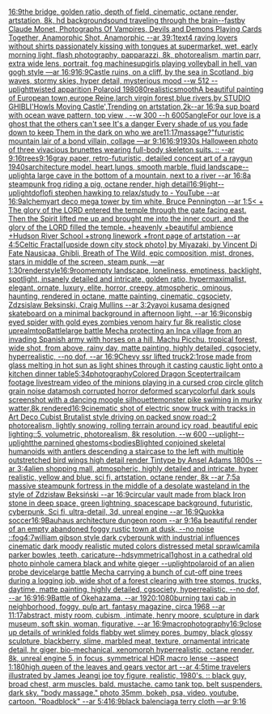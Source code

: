 [16:9](https://www.ebank.nz/aiartgenerator?category=16%3A9)[the bridge, golden ratio, depth of field, cinematic, octane render, artstation, 8k, hd background](https://www.ebank.nz/aiartgenerator?category=the%2520bridge%2C%2520golden%2520ratio%2C%2520depth%2520of%2520field%2C%2520cinematic%2C%2520octane%2520render%2C%2520artstation%2C%25208k%2C%2520hd%2520background)[sound traveling through the brain](https://www.ebank.nz/aiartgenerator?category=sound%2520traveling%2520through%2520the%2520brain)[--fast](https://www.ebank.nz/aiartgenerator?category=--fast)[by Claude Monet, Photographs Of Vampires, Devils and Demons Playing Cards Together, Anamorphic Shot, Anamorphic --ar 39:1](https://www.ebank.nz/aiartgenerator?category=by%2520Claude%2520Monet%2C%2520Photographs%2520Of%2520Vampires%2C%2520Devils%2520and%2520Demons%2520Playing%2520Cards%2520Together%2C%2520Anamorphic%2520Shot%2C%2520Anamorphic%2520--ar%252039%3A1)[text](https://www.ebank.nz/aiartgenerator?category=text)[4 raving lovers without shirts passionately kissing with tongues at supermarket, wet, early morning light, flash photography, papparazzi, 8k, photorealism, martin parr, extra wide lens, portrait, fog machine](https://www.ebank.nz/aiartgenerator?category=4%2520raving%2520lovers%2520without%2520shirts%2520passionately%2520kissing%2520with%2520tongues%2520at%2520supermarket%2C%2520wet%2C%2520early%2520morning%2520light%2C%2520flash%2520photography%2C%2520papparazzi%2C%25208k%2C%2520photorealism%2C%2520martin%2520parr%2C%2520extra%2520wide%2520lens%2C%2520portrait%2C%2520fog%2520machine)[sup](https://www.ebank.nz/aiartgenerator?category=sup)[girls playing volleyball in hell, van gogh style —ar 16:9](https://www.ebank.nz/aiartgenerator?category=girls%2520playing%2520volleyball%2520in%2520hell%2C%2520van%2520gogh%2520style%2520%E2%80%94ar%252016%3A9)[16:9](https://www.ebank.nz/aiartgenerator?category=16%3A9)[Castle ruins, on a cliff,  by the sea in Scotland, big waves, stormy skies, hyper detail, mysterious mood --w 512 --uplight](https://www.ebank.nz/aiartgenerator?category=Castle%2520ruins%2C%2520on%2520a%2520cliff%2C%2520%2520by%2520the%2520sea%2520in%2520Scotland%2C%2520big%2520waves%2C%2520stormy%2520skies%2C%2520hyper%2520detail%2C%2520mysterious%2520mood%2520--w%2520512%2520--uplight)[twisted apparition Polaroid 1980](https://www.ebank.nz/aiartgenerator?category=twisted%2520apparition%2520Polaroid%25201980)[80](https://www.ebank.nz/aiartgenerator?category=80)[realistic](https://www.ebank.nz/aiartgenerator?category=realistic)[smooth](https://www.ebank.nz/aiartgenerator?category=smooth)[A beautiful painting of European town,europe Reine,larch virgin forest,blue rivers,by STUDIO GHIBLI'Howls Moving Castle',Trending on artstation,2k--ar 16:9](https://www.ebank.nz/aiartgenerator?category=A%2520beautiful%2520painting%2520of%2520European%2520town%2Ceurope%2520Reine%2Clarch%2520virgin%2520forest%2Cblue%2520rivers%2Cby%2520STUDIO%2520GHIBLI%27Howls%2520Moving%2520Castle%27%2CTrending%2520on%2520artstation%2C2k--ar%252016%3A9)[a sup board with ocean wave pattern, top view , --w 300 --h 600](https://www.ebank.nz/aiartgenerator?category=a%2520sup%2520board%2520with%2520ocean%2520wave%2520pattern%2C%2520top%2520view%2520%2C%2520--w%2520300%2520--h%2520600)[5](https://www.ebank.nz/aiartgenerator?category=5)[angle](https://www.ebank.nz/aiartgenerator?category=angle)[For our love is a ghost that the others can't see It's a danger Every shade of us you fade down to keep Them in the dark on who we are](https://www.ebank.nz/aiartgenerator?category=For%2520our%2520love%2520is%2520a%2520ghost%2520that%2520the%2520others%2520can%27t%2520see%2520It%27s%2520a%2520danger%2520Every%2520shade%2520of%2520us%2520you%2520fade%2520down%2520to%2520keep%2520Them%2520in%2520the%2520dark%2520on%2520who%2520we%2520are)[11:17](https://www.ebank.nz/aiartgenerator?category=11%3A17)[massage?"](https://www.ebank.nz/aiartgenerator?category=massage%3F%22)[futuristic mountain lair of a bond villain, collage —ar 9:16](https://www.ebank.nz/aiartgenerator?category=futuristic%2520mountain%2520lair%2520of%2520a%2520bond%2520villain%2C%2520collage%2520%E2%80%94ar%25209%3A16)[16:9](https://www.ebank.nz/aiartgenerator?category=16%3A9)[1930s Halloween photo of three vivacious brunettes wearing full-body skeleton suits. :: --ar 9:16](https://www.ebank.nz/aiartgenerator?category=1930s%2520Halloween%2520photo%2520of%2520three%2520vivacious%2520brunettes%2520wearing%2520full-body%2520skeleton%2520suits.%2520%3A%3A%2520--ar%25209%3A16)[trees](https://www.ebank.nz/aiartgenerator?category=trees)[9:16](https://www.ebank.nz/aiartgenerator?category=9%3A16)[gray paper, retro-futuristic, detailed concept art of a raygun  1940s](https://www.ebank.nz/aiartgenerator?category=gray%2520paper%2C%2520retro-futuristic%2C%2520detailed%2520concept%2520art%2520of%2520a%2520raygun%2520%25201940s)[architecture model, heart,lungs,  smooth marble, fluid landscape](https://www.ebank.nz/aiartgenerator?category=architecture%2520model%2C%2520heart%2Clungs%2C%2520%2520smooth%2520marble%2C%2520fluid%2520landscape)[--uplight](https://www.ebank.nz/aiartgenerator?category=--uplight)[a large cave in the bottom of a mountain, next to a river --ar 16:8](https://www.ebank.nz/aiartgenerator?category=a%2520large%2520cave%2520in%2520the%2520bottom%2520of%2520a%2520mountain%2C%2520next%2520to%2520a%2520river%2520--ar%252016%3A8)[a steampunk frog riding a pig, octane render, high detail](https://www.ebank.nz/aiartgenerator?category=a%2520steampunk%2520frog%2520riding%2520a%2520pig%2C%2520octane%2520render%2C%2520high%2520detail)[16:9](https://www.ebank.nz/aiartgenerator?category=16%3A9)[light](https://www.ebank.nz/aiartgenerator?category=light)[--uplight](https://www.ebank.nz/aiartgenerator?category=--uplight)[dof](https://www.ebank.nz/aiartgenerator?category=dof)[lofi stephen hawking to relax/study to - YouTube --ar 16:9](https://www.ebank.nz/aiartgenerator?category=lofi%2520stephen%2520hawking%2520to%2520relax/study%2520to%2520-%2520YouTube%2520--ar%252016%3A9)[alchemy](https://www.ebank.nz/aiartgenerator?category=alchemy)[art deco mega tower by tim white, Bruce Pennington --ar 1:5](https://www.ebank.nz/aiartgenerator?category=art%2520deco%2520mega%2520tower%2520by%2520tim%2520white%2C%2520Bruce%2520Pennington%2520--ar%25201%3A5)[< + The glory of the LORD entered the temple through the gate facing east. Then the Spirit lifted me up and brought me into the inner court, and the glory of the LORD filled the temple. +heavenly +beautiful ambience +Hudson River School +strong linework +front page of artstation --ar 4:5](https://www.ebank.nz/aiartgenerator?category=%3C%2520%2B%2520The%2520glory%2520of%2520the%2520LORD%2520entered%2520the%2520temple%2520through%2520the%2520gate%2520facing%2520east.%2520Then%2520the%2520Spirit%2520lifted%2520me%2520up%2520and%2520brought%2520me%2520into%2520the%2520inner%2520court%2C%2520and%2520the%2520glory%2520of%2520the%2520LORD%2520filled%2520the%2520temple.%2520%2Bheavenly%2520%2Bbeautiful%2520ambience%2520%2BHudson%2520River%2520School%2520%2Bstrong%2520linework%2520%2Bfront%2520page%2520of%2520artstation%2520--ar%25204%3A5)[Celtic Fractal](https://www.ebank.nz/aiartgenerator?category=Celtic%2520Fractal)[[upside down city stock photo] by Miyazaki, by Vincent Di Fate Nausicaa, Ghibli, Breath of The Wild, epic composition, mist, drones, stars in middle of the screen, steam punk, —ar 1:30](https://www.ebank.nz/aiartgenerator?category=%5Bupside%2520down%2520city%2520stock%2520photo%5D%2520by%2520Miyazaki%2C%2520by%2520Vincent%2520Di%2520Fate%2520Nausicaa%2C%2520Ghibli%2C%2520Breath%2520of%2520The%2520Wild%2C%2520epic%2520composition%2C%2520mist%2C%2520drones%2C%2520stars%2520in%2520middle%2520of%2520the%2520screen%2C%2520steam%2520punk%2C%2520%E2%80%94ar%25201%3A30)[render](https://www.ebank.nz/aiartgenerator?category=render)[style](https://www.ebank.nz/aiartgenerator?category=style)[16:9](https://www.ebank.nz/aiartgenerator?category=16%3A9)[room](https://www.ebank.nz/aiartgenerator?category=room)[empty landscape, loneliness, emptiness, backlight, spotlight, insanely detailed and intricate, golden ratio, hypermaximalist, elegant, ornate, luxury, elite, horror, creepy, atmospheric, ominous, haunting, rendered in octane, matte painting, cinematic, cgsociety, Zdzsislaw Beksinski, Craig Mullins --ar 3:2](https://www.ebank.nz/aiartgenerator?category=empty%2520landscape%2C%2520loneliness%2C%2520emptiness%2C%2520backlight%2C%2520spotlight%2C%2520insanely%2520detailed%2520and%2520intricate%2C%2520golden%2520ratio%2C%2520hypermaximalist%2C%2520elegant%2C%2520ornate%2C%2520luxury%2C%2520elite%2C%2520horror%2C%2520creepy%2C%2520atmospheric%2C%2520ominous%2C%2520haunting%2C%2520rendered%2520in%2520octane%2C%2520matte%2520painting%2C%2520cinematic%2C%2520cgsociety%2C%2520Zdzsislaw%2520Beksinski%2C%2520Craig%2520Mullins%2520--ar%25203%3A2)[yayoi kusama designed skateboard on a minimal background in afternoon light, --ar 16:9](https://www.ebank.nz/aiartgenerator?category=yayoi%2520kusama%2520designed%2520skateboard%2520on%2520a%2520minimal%2520background%2520in%2520afternoon%2520light%2C%2520--ar%252016%3A9)[icons](https://www.ebank.nz/aiartgenerator?category=icons)[big eyed spider with gold eyes zombies venom hairy fur 8k realistic close up](https://www.ebank.nz/aiartgenerator?category=big%2520eyed%2520spider%2520with%2520gold%2520eyes%2520zombies%2520venom%2520hairy%2520fur%25208k%2520realistic%2520close%2520up)[realm](https://www.ebank.nz/aiartgenerator?category=realm)[top](https://www.ebank.nz/aiartgenerator?category=top)[Battle](https://www.ebank.nz/aiartgenerator?category=Battle)[large battle Mecha protecting an Inca village from an invading Spanish army with horses on a hill, Machu Picchu, tropical forest, wide shot, from above, rainy day, matte painting, highly detailed, cgsociety, hyperrealistic, --no dof, --ar 16:9](https://www.ebank.nz/aiartgenerator?category=large%2520battle%2520Mecha%2520protecting%2520an%2520Inca%2520village%2520from%2520an%2520invading%2520Spanish%2520army%2520with%2520horses%2520on%2520a%2520hill%2C%2520Machu%2520Picchu%2C%2520tropical%2520forest%2C%2520wide%2520shot%2C%2520from%2520above%2C%2520rainy%2520day%2C%2520matte%2520painting%2C%2520highly%2520detailed%2C%2520cgsociety%2C%2520hyperrealistic%2C%2520--no%2520dof%2C%2520--ar%252016%3A9)[Chevy ssr lifted truck](https://www.ebank.nz/aiartgenerator?category=Chevy%2520ssr%2520lifted%2520truck)[2:1](https://www.ebank.nz/aiartgenerator?category=2%3A1)[rose made from glass melting in hot sun as light shines through it casting caustic light onto a kitchen dinner table](https://www.ebank.nz/aiartgenerator?category=rose%2520made%2520from%2520glass%2520melting%2520in%2520hot%2520sun%2520as%2520light%2520shines%2520through%2520it%2520casting%2520caustic%2520light%2520onto%2520a%2520kitchen%2520dinner%2520table)[5:3](https://www.ebank.nz/aiartgenerator?category=5%3A3)[4](https://www.ebank.nz/aiartgenerator?category=4)[photography](https://www.ebank.nz/aiartgenerator?category=photography)[Colored Dragon Scepter](https://www.ebank.nz/aiartgenerator?category=Colored%2520Dragon%2520Scepter)[trailcam footage livestream video of the minions playing in a cursed crop circle glitch grain noise datamosh corrupted horror deformed scary](https://www.ebank.nz/aiartgenerator?category=trailcam%2520footage%2520livestream%2520video%2520of%2520the%2520minions%2520playing%2520in%2520a%2520cursed%2520crop%2520circle%2520glitch%2520grain%2520noise%2520datamosh%2520corrupted%2520horror%2520deformed%2520scary)[colorful dark souls screenshot with a dancing moogle silhouette](https://www.ebank.nz/aiartgenerator?category=colorful%2520dark%2520souls%2520screenshot%2520with%2520a%2520dancing%2520moogle%2520silhouette)[monster pike swiming in  murky watter,8k,rendered](https://www.ebank.nz/aiartgenerator?category=monster%2520pike%2520swiming%2520in%2520%2520murky%2520watter%2C8k%2Crendered)[16:9](https://www.ebank.nz/aiartgenerator?category=16%3A9)[cinematic shot of electric snow truck with tracks in Art Deco Cubist Brutalist style driving on packed snow road::2 photorealism, lightly snowing, rolling terrain around icy road, beautiful epic lighting::5, volumetric, photorealism, 8k resolution, --w 600 --uplight](https://www.ebank.nz/aiartgenerator?category=cinematic%2520shot%2520of%2520electric%2520snow%2520truck%2520with%2520tracks%2520in%2520Art%2520Deco%2520Cubist%2520Brutalist%2520style%2520driving%2520on%2520packed%2520snow%2520road%3A%3A2%2520photorealism%2C%2520lightly%2520snowing%2C%2520rolling%2520terrain%2520around%2520icy%2520road%2C%2520beautiful%2520epic%2520lighting%3A%3A5%2C%2520volumetric%2C%2520photorealism%2C%25208k%2520resolution%2C%2520--w%2520600%2520--uplight)[--uplight](https://www.ebank.nz/aiartgenerator?category=--uplight)[the parnined ghestoms](https://www.ebank.nz/aiartgenerator?category=the%2520parnined%2520ghestoms)[<bodies](https://www.ebank.nz/aiartgenerator?category=%3Cbodies)[Blighted conjoined skeletal humanoids with antlers descending a staircase to the left with multiple outstretched bird wings high detail render Tintype by Ansel Adams 1800s --ar 3:4](https://www.ebank.nz/aiartgenerator?category=Blighted%2520conjoined%2520skeletal%2520humanoids%2520with%2520antlers%2520descending%2520a%2520staircase%2520to%2520the%2520left%2520with%2520multiple%2520outstretched%2520bird%2520wings%2520high%2520detail%2520render%2520Tintype%2520by%2520Ansel%2520Adams%25201800s%2520--ar%25203%3A4)[alien shopping mall, atmospheric, highly detailed and intricate, hyper realistic, yellow and blue, sci fi, artstation, octane render, 8k --ar 7:5](https://www.ebank.nz/aiartgenerator?category=alien%2520shopping%2520mall%2C%2520atmospheric%2C%2520highly%2520detailed%2520and%2520intricate%2C%2520hyper%2520realistic%2C%2520yellow%2520and%2520blue%2C%2520sci%2520fi%2C%2520artstation%2C%2520octane%2520render%2C%25208k%2520--ar%25207%3A5)[a massive steampunk fortress in the middle of a desolate wasteland in the style of Zdzisław Beksiński --ar 16:9](https://www.ebank.nz/aiartgenerator?category=a%2520massive%2520steampunk%2520fortress%2520in%2520the%2520middle%2520of%2520a%2520desolate%2520wasteland%2520in%2520the%2520style%2520of%2520Zdzis%C5%82aw%2520Beksi%C5%84ski%2520--ar%252016%3A9)[circular vault made from black Iron stone in deep space, green lightning, spacescape background, futuristic, cyberpunk, Sci fi, ultra-detail, 3d, unreal engine --ar 16:9](https://www.ebank.nz/aiartgenerator?category=circular%2520vault%2520made%2520from%2520black%2520Iron%2520stone%2520in%2520deep%2520space%2C%2520green%2520lightning%2C%2520spacescape%2520background%2C%2520futuristic%2C%2520cyberpunk%2C%2520Sci%2520fi%2C%2520ultra-detail%2C%25203d%2C%2520unreal%2520engine%2520--ar%252016%3A9)[Quokka soccer](https://www.ebank.nz/aiartgenerator?category=Quokka%2520soccer)[16:9](https://www.ebank.nz/aiartgenerator?category=16%3A9)[Bauhaus architecture dungeon room --ar 9:16](https://www.ebank.nz/aiartgenerator?category=Bauhaus%2520architecture%2520dungeon%2520room%2520--ar%25209%3A16)[a beautiful render of an empty abandoned foggy rustic town at dusk, --no noise ::fog](https://www.ebank.nz/aiartgenerator?category=a%2520beautiful%2520render%2520of%2520an%2520empty%2520abandoned%2520foggy%2520rustic%2520town%2520at%2520dusk%2C%2520--no%2520noise%2520%3A%3Afog)[4:7](https://www.ebank.nz/aiartgenerator?category=4%3A7)[william gibson style dark cyberpunk with industrial influences cinematic dark moody realistic muted colors distressed metal sprawl](https://www.ebank.nz/aiartgenerator?category=william%2520gibson%2520style%2520dark%2520cyberpunk%2520with%2520industrial%2520influences%2520cinematic%2520dark%2520moody%2520realistic%2520muted%2520colors%2520distressed%2520metal%2520sprawl)[camila parker bowles ,teeth, caricature](https://www.ebank.nz/aiartgenerator?category=camila%2520parker%2520bowles%2520%2Cteeth%2C%2520caricature)[--hd](https://www.ebank.nz/aiartgenerator?category=--hd)[symmetrical](https://www.ebank.nz/aiartgenerator?category=symmetrical)[1](https://www.ebank.nz/aiartgenerator?category=1)[ghost in a cathedral old photo pinhole camera black and white gieger --uplight](https://www.ebank.nz/aiartgenerator?category=ghost%2520in%2520a%2520cathedral%2520old%2520photo%2520pinhole%2520camera%2520black%2520and%2520white%2520gieger%2520--uplight)[polaroid of an alien probe device](https://www.ebank.nz/aiartgenerator?category=polaroid%2520of%2520an%2520alien%2520probe%2520device)[large battle Mecha carrying a bunch of cut-off pine trees during a logging job, wide shot of a forest clearing with tree stomps, trucks, daytime, matte painting, highly detailed, cgsociety, hyperrealistic, --no dof, --ar 16:9](https://www.ebank.nz/aiartgenerator?category=large%2520battle%2520Mecha%2520carrying%2520a%2520bunch%2520of%2520cut-off%2520pine%2520trees%2520during%2520a%2520logging%2520job%2C%2520wide%2520shot%2520of%2520a%2520forest%2520clearing%2520with%2520tree%2520stomps%2C%2520trucks%2C%2520daytime%2C%2520matte%2520painting%2C%2520highly%2520detailed%2C%2520cgsociety%2C%2520hyperrealistic%2C%2520--no%2520dof%2C%2520--ar%252016%3A9)[16:9](https://www.ebank.nz/aiartgenerator?category=16%3A9)[Battle of Okehazama, --ar 1920:1080](https://www.ebank.nz/aiartgenerator?category=Battle%2520of%2520Okehazama%2C%2520--ar%25201920%3A1080)[burning taxi cab in neighborhood, foggy, pulp art, fantasy magazine, circa 1968 --ar 11:17](https://www.ebank.nz/aiartgenerator?category=burning%2520taxi%2520cab%2520in%2520neighborhood%2C%2520foggy%2C%2520pulp%2520art%2C%2520fantasy%2520magazine%2C%2520circa%25201968%2520--ar%252011%3A17)[abstract, misty room, cubism, ,intimate, henry moore, sculpture in dark museum, soft skin, woman, figurative, --ar 16:9](https://www.ebank.nz/aiartgenerator?category=abstract%2C%2520misty%2520room%2C%2520cubism%2C%2520%2Cintimate%2C%2520henry%2520moore%2C%2520sculpture%2520in%2520dark%2520museum%2C%2520soft%2520skin%2C%2520woman%2C%2520figurative%2C%2520--ar%252016%3A9)[macrophotography](https://www.ebank.nz/aiartgenerator?category=macrophotography)[16:9](https://www.ebank.nz/aiartgenerator?category=16%3A9)[close up details of wrinkled folds flabby wet slimey pores, bumpy, black glossy sculpture, blackberry, slime, marbled meat, texture, ornamental intricate detail, hr giger, bio-mechanical, xenomorph hyperrealistic, octane render, 8k, unreal engine 5, in focus, symmetrical HDR macro lense --aspect 1:1](https://www.ebank.nz/aiartgenerator?category=close%2520up%2520details%2520of%2520wrinkled%2520folds%2520flabby%2520wet%2520slimey%2520pores%2C%2520bumpy%2C%2520black%2520glossy%2520sculpture%2C%2520blackberry%2C%2520slime%2C%2520marbled%2520meat%2C%2520texture%2C%2520ornamental%2520intricate%2520detail%2C%2520hr%2520giger%2C%2520bio-mechanical%2C%2520xenomorph%2520hyperrealistic%2C%2520octane%2520render%2C%25208k%2C%2520unreal%2520engine%25205%2C%2520in%2520focus%2C%2520symmetrical%2520HDR%2520macro%2520lense%2520--aspect%25201%3A1)[80](https://www.ebank.nz/aiartgenerator?category=80)[high queen of the leaves and gears vector art --ar 4:5](https://www.ebank.nz/aiartgenerator?category=high%2520queen%2520of%2520the%2520leaves%2520and%2520gears%2520vector%2520art%2520--ar%25204%3A5)[time travelers illustrated by James Jean](https://www.ebank.nz/aiartgenerator?category=time%2520travelers%2520illustrated%2520by%2520James%2520Jean)[gi joe toy figure, realistic, 1980's. :: black guy, broad chest, arm muscles. bald. mustache. camo tank top. belt suspenders. dark sky. "body massage." photo 35mm, bokeh, psa, video, youtube, cartoon. "Roadblock" --ar 5:4](https://www.ebank.nz/aiartgenerator?category=gi%2520joe%2520toy%2520figure%2C%2520realistic%2C%25201980%27s.%2520%3A%3A%2520black%2520guy%2C%2520broad%2520chest%2C%2520arm%2520muscles.%2520bald.%2520mustache.%2520camo%2520tank%2520top.%2520belt%2520suspenders.%2520dark%2520sky.%2520%22body%2520massage.%22%2520photo%252035mm%2C%2520bokeh%2C%2520psa%2C%2520video%2C%2520youtube%2C%2520cartoon.%2520%22Roadblock%22%2520--ar%25205%3A4)[16:9](https://www.ebank.nz/aiartgenerator?category=16%3A9)[](https://www.ebank.nz/aiartgenerator?category=)[black balenciaga terry cloth —ar 9:16](https://www.ebank.nz/aiartgenerator?category=black%2520balenciaga%2520terry%2520cloth%2520%E2%80%94ar%25209%3A16)